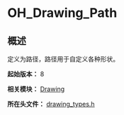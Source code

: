 # OH_Drawing_Path

## 概述

定义为路径，路径用于自定义各种形状。

**起始版本：** 8

**相关模块：** [Drawing](capi-drawing.md)

**所在头文件：** [drawing_types.h](capi-drawing-types-h.md)

